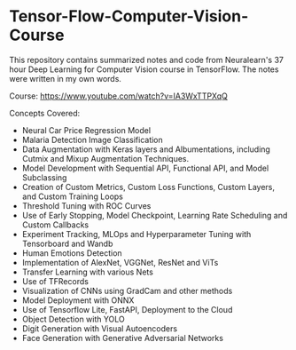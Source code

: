 # Tensor-Flow-Computer-Vision-Course

This repository contains summarized notes and code from Neuralearn's 37 hour Deep Learning for Computer Vision course in TensorFlow. The notes were written in my own words.

Course: https://www.youtube.com/watch?v=IA3WxTTPXqQ

Concepts Covered:

- Neural Car Price Regression Model
- Malaria Detection Image Classification
- Data Augmentation with Keras layers and Albumentations, including Cutmix and Mixup Augmentation Techniques.
- Model Development with Sequential API, Functional API, and Model Subclassing
- Creation of Custom Metrics, Custom Loss Functions, Custom Layers, and Custom Training Loops
- Threshold Tuning with ROC Curves
- Use of Early Stopping, Model Checkpoint, Learning Rate Scheduling and Custom Callbacks
- Experiment Tracking, MLOps and Hyperparameter Tuning with Tensorboard and Wandb
- Human Emotions Detection
- Implementation of AlexNet, VGGNet, ResNet and ViTs
- Transfer Learning with various Nets
- Use of TFRecords
- Visualization of CNNs using GradCam and other methods
- Model Deployment with ONNX
- Use of Tensorflow Lite, FastAPI, Deployment to the Cloud
- Object Detection with YOLO
- Digit Generation with Visual Autoencoders
- Face Generation with Generative Adversarial Networks
